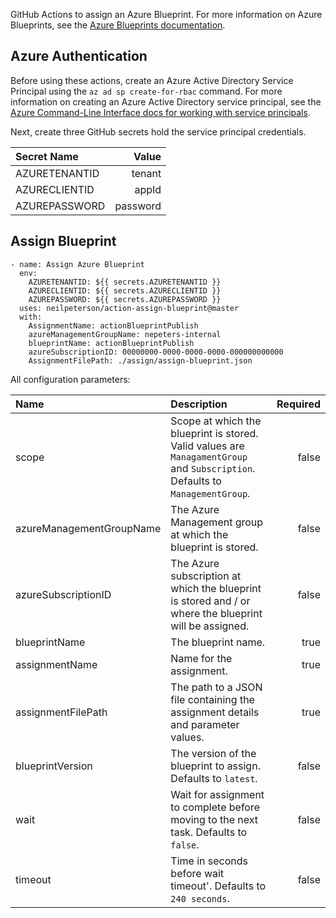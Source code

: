 GitHub Actions to assign an Azure Blueprint. For more information on Azure Blueprints, see the [Azure Blueprints documentation](https://docs.microsoft.com/en-us/azure/governance/blueprints/overview?WT.mc_id=blueprintsextension-github-nepeters).

## Azure Authentication

Before using these actions, create an Azure Active Directory Service Principal using the `az ad sp create-for-rbac` command. For more information on creating an Azure Active Directory service principal, see the [Azure Command-Line Interface docs for working with service principals](https://docs.microsoft.com/en-us/cli/azure/ad/sp?WT.mc_id=blueprintsextension-github-nepeters&view=azure-cli-latest).


Next, create three GitHub secrets hold the service principal credentials.


| Secret Name | Value |
|:---|---:|
| AZURETENANTID | tenant |
| AZURECLIENTID | appId |
| AZUREPASSWORD | password |


## Assign Blueprint

```
- name: Assign Azure Blueprint
  env:
    AZURETENANTID: ${{ secrets.AZURETENANTID }}
    AZURECLIENTID: ${{ secrets.AZURECLIENTID }}
    AZUREPASSWORD: ${{ secrets.AZUREPASSWORD }}
  uses: neilpeterson/action-assign-blueprint@master
  with:
    AssignmentName: actionBlueprintPublish
    azureManagementGroupName: nepeters-internal
    blueprintName: actionBlueprintPublish
    azureSubscriptionID: 00000000-0000-0000-0000-000000000000
    AssignmentFilePath: ./assign/assign-blueprint.json
```

All configuration parameters:

| Name | Description | Required |
|:---|:---|---:|
| scope | Scope at which the blueprint is stored. Valid values are `ManagamentGroup` and `Subscription`. Defaults to `ManagementGroup`. | false |
| azureManagementGroupName | The Azure Management group at which the blueprint is stored. | false |
| azureSubscriptionID | The Azure subscription at which the blueprint is stored and / or where the blueprint will be assigned. | false |
| blueprintName | The blueprint name. | true |
| assignmentName | Name for the assignment. | true |
| assignmentFilePath | The path to a JSON file containing the assignment details and parameter values. | true |
| blueprintVersion | The version of the blueprint to assign. Defaults to `latest`. | false |
| wait | Wait for assignment to complete before moving to the next task. Defaults to `false`. | false |
| timeout | Time in seconds before wait timeout'. Defaults to `240 seconds`. | false |